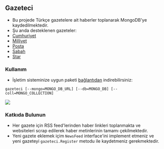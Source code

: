 ## Gazeteci
* Bu projede Türkçe gazetelere ait haberler toplanarak MongoDB'ye kaydedilmektedir.
* Şu anda desteklenen gazeteler:
 * [Cumhuriyet](http://www.cumhuriyet.com.tr/)
 * [Milliyet](http://www.milliyet.com.tr/)
 * [Posta](http://www.posta.com.tr)
 * [Sabah](http://www.sabah.com.tr)
 * [Star](http://www.star.com.tr/)

### Kullanım
* İşletim sisteminize uygun paketi [bağlantıdan](https://github.com/onuryilmaz/gazeteci/releases) indirebilirsiniz:
```
gazeteci [--mongo=MONGO_DB_URL] [--db=MONGO_DB] [--coll=MONGO_COLLECTION]
```
![](https://github.com/onuryilmaz/gazeteci/raw/master/screen-cast.gif)

### Katkıda Bulunun
 * Her gazete için RSS feed'lerinden haber linkleri toplanmakta ve websiteleri scrap edilerek haber metinlerinin tamamı çekilmektedir.
 * Yeni gazete eklemek içim `NewsFeed` interface'ini implement etmeniz ve yeni gazeteyi `gazeteci.Register` metodu ile kaydetmeniz gerekmektedir.

